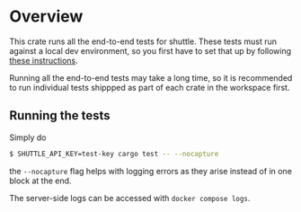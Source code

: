 # Overview
This crate runs all the end-to-end tests for shuttle. These tests must run against a local dev environment, so you first have to set that up by following [these instructions](../README.md#working-on-shuttle).

Running all the end-to-end tests may take a long time, so it is recommended to run individual tests shippped as part of each crate in the workspace first.

## Running the tests
Simply do

```bash
$ SHUTTLE_API_KEY=test-key cargo test -- --nocapture
```

the `--nocapture` flag helps with logging errors as they arise instead of in one block at the end.

The server-side logs can be accessed with `docker compose logs`.
